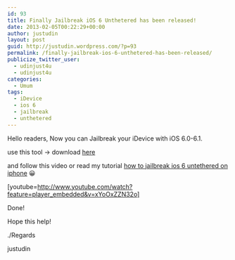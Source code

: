 ```yaml
---
id: 93
title: Finally Jailbreak iOS 6 Unthetered has been released!
date: 2013-02-05T00:22:29+00:00
author: justudin
layout: post
guid: http://justudin.wordpress.com/?p=93
permalink: /finally-jailbreak-ios-6-unthetered-has-been-released/
publicize_twitter_user:
  - udinjust4u
  - udinjust4u
categories:
  - Umum
tags:
  - iDevice
  - ios 6
  - jailbreak
  - unthetered
---
```

Hello readers, Now you can Jailbreak your iDevice with iOS 6.0-6.1.

use this tool -> download [here](https://8e179eef-a-62cb3a1a-s-sites.googlegroups.com/site/evad3rs/evasi0n-win-1.0-3c53ba10e2448d311b0f4157f2d7eb568f106c4f-release.zip?attachauth=ANoY7cq1vF-RBek0ZfP1UNnRX4vzP4v5S917qAwu3jNqgAJRBu215pDF0sCRXcZWP7NYKqwXovIFFDNOTzV9wCmCNtqUGNTEyOXVNx8hCD8aYCcAmKFCNRfzTWvr1phdgmimLHLlRxN5kfpgs-xJTI2mXUirbHuOYbdp_sw8y3Je9mFnGYzQlgiMQG7TZUU7-HpQfsMX1oW9e82qNlKDo7x2Gv21mfUxABp3kCXfuW0FE8ie-n6VVhV7oV6vrUpott9X2q0DCXGHhpx593XT1zWd7Pk4uN4o2w%3D%3D&attredirects=0) <!--more-->

and follow this video or read my tutorial <a href="http://justudin.wordpress.com/2013/02/06/full-tutorial-jailbreak-ios-6-untethered-with-picture-tested-on-my-iphone-3gs/" target="_blank">how to jailbreak ios 6 untethered on iphone</a> 😀

[youtube=http://www.youtube.com/watch?feature=player_embedded&v=xYoOxZZN32o]

Done!

Hope this help!

./Regards

justudin